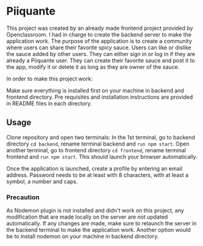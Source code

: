 # Piiquante #

This project was created by an already made frontend project provided by Openclassroom. I had in charge to create the backend server to make the application work. The purpose of the application is to create a community where users can share their favorite spicy sauce. Users can like or dislike the sauce added by other users. 
They can either sign in or log in if they are already a Piiquante user. They can create their favorite sauce and post it to the app, modify it or delete it as long as they are owner of the sauce. 

In order to make this project work:

Make sure everything is installed first on your machine in backend and frontend directory. 
Pre requisites and installation instructions are provided in README files in each directory. 

## Usage ##

Clone repository and open two terminals:
In the 1st terminal, go to backend directory `cd backend`, rename terminal backend and `run npm start`.
Open another terminal,  go to frontend directory `cd frontend`, rename terminal frontend and `run npm start`. 
This should launch your browser automatically. 

Once the application is launched, create a profile by entering an email address. Password needs to be at least with 8 characters, with at least a symbol, a number and caps. 

### Precaution ###

As Nodemon plugin is not installed and didn't work on this project, any modification that are made locally on the server are not updated automatically. 
If any changes are made, make sure to relaunch the server in the backend terminal to make the application work. Another option would be to install nodemon on your machine in backend directory. 


